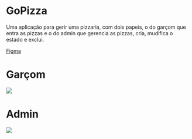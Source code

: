 # GoPizza

Uma aplicação para gerir uma pizzaria, com dois papeis, o do garçom que entra as pizzas e o do admin que gerencia as pizzas, cria, mudifica o estado e exclui.

[Figma](https://www.figma.com/file/9A07eqwDHpRwJgMF3p9lkO/GoPizza-Ignite?node-id=0%3A1)

# Garçom
<img src="https://i.ibb.co/ZgJKYKF/imagem-2022-01-27-014449.png"/>

# Admin
<img src="https://i.ibb.co/hHywtTW/imagem-2022-01-27-014524.png"/>
